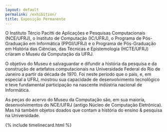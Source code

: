 ```yaml
---
layout: default
permalink: /exhibition/
title: Exposição Permanente 
---
```


O Instituto Tércio Pacitti de Aplicações e Pesquisas Computacionais (NCE/UFRJ), o Instituto de Computação (IC/UFRJ), o Programa de Pós-Graduação em Informática (PPGI/UFRJ) e o Programa de Pós-Graduação em História das Ciências, das Técnicas e Epistemologia (HCTE/UFRJ) criaram o Museu da Computação da UFRJ.

 

O objetivo do Museu é salvaguardar e difundir a história da pesquisa e da construção de artefatos computacionais na Universidade Federal do Rio de Janeiro a partir da década de 1970. Foi neste período que o país, e, em especial a UFRJ, mostrou sua capacidade de desenvolvimento tecnológico e teve fundamental participação na nascente indústria nacional de Informática. 

 

As peças do acervo do Museu da Computação são, em sua maioria, desenvolvimentos do NCE/UFRJ (antigo Núcleo de Computação Eletrônica). Mas há também objetos doados que contam a história do ensino & pesquisa na Universidade.

{% include timelinecard.html %}
